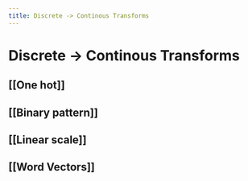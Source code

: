 ```yaml
---
title: Discrete -> Continous Transforms
---
```


# Discrete -> Continous Transforms

## [[One hot]]

## [[Binary pattern]]

## [[Linear scale]]

## [[Word Vectors]]







